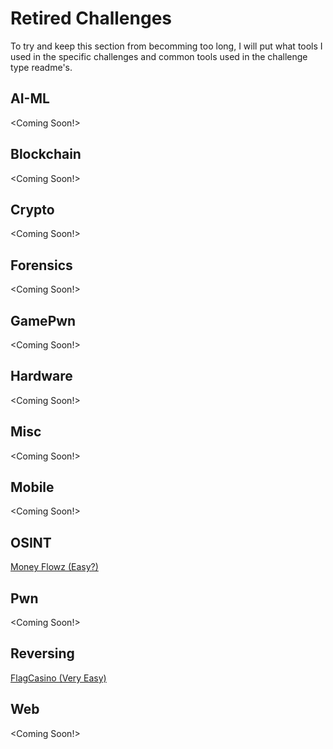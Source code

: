 # Retired Challenges
To try and keep this section from becomming too long, I will put what tools I used in the specific challenges and common tools used in the challenge type readme's.

## AI-ML
 <Coming Soon!>
## Blockchain
 <Coming Soon!>
## Crypto
 <Coming Soon!>
## Forensics
 <Coming Soon!>
## GamePwn
 <Coming Soon!>
## Hardware
 <Coming Soon!>
## Misc
 <Coming Soon!>
## Mobile
 <Coming Soon!>
## OSINT
[Money Flowz (Easy?)](https://github.com/Welshie-Sec/HackTheBox/blob/master/Retired%20Challenges/OSINT/Money%20Flowz/Money%20Flowz.md)
## Pwn
 <Coming Soon!>
## Reversing
[FlagCasino (Very Easy)](https://github.com/Welshie-Sec/HackTheBox/blob/master/Retired%20Challenges/Reversing/FlagCasino/FlagCasino.md)
## Web
 <Coming Soon!>
